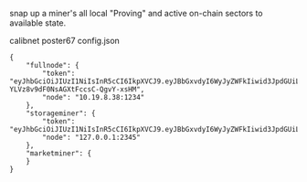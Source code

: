 snap up a miner's all local "Proving" and active on-chain sectors to available state.

calibnet poster67 config.json
```
{
	"fullnode": {
		"token": "eyJhbGciOiJIUzI1NiIsInR5cCI6IkpXVCJ9.eyJBbGxvdyI6WyJyZWFkIiwid3JpdGUiLCJzaWduIiwiYWRtaW4iXX0.d7G10_GE_RZ-YLVz8v9dF0NsAGXtFccsC-QgvY-xsHM",
		"node": "10.19.8.38:1234"
	},
	"storageminer": {
		"token": "eyJhbGciOiJIUzI1NiIsInR5cCI6IkpXVCJ9.eyJBbGxvdyI6WyJyZWFkIiwid3JpdGUiLCJzaWduIiwiYWRtaW4iXX0.Vxo7bJfI7qP0oNA9pAFWkwflsHB2OGOPpw4bWkcShoc",
		"node": "127.0.0.1:2345"
	},
	"marketminer": {
	}
}
```
